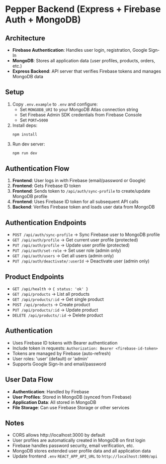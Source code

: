 # Pepper Backend (Express + Firebase Auth + MongoDB)

## Architecture
- **Firebase Authentication**: Handles user login, registration, Google Sign-In
- **MongoDB**: Stores all application data (user profiles, products, orders, etc.)
- **Express Backend**: API server that verifies Firebase tokens and manages MongoDB data

## Setup
1. Copy `.env.example` to `.env` and configure:
   - Set `MONGODB_URI` to your MongoDB Atlas connection string
   - Set Firebase Admin SDK credentials from Firebase Console
   - Set `PORT=5000`
2. Install deps:
   ```bash
   npm install
   ```
3. Run dev server:
   ```bash
   npm run dev
   ```

## Authentication Flow
1. **Frontend**: User logs in with Firebase (email/password or Google)
2. **Frontend**: Gets Firebase ID token
3. **Frontend**: Sends token to `/api/auth/sync-profile` to create/update MongoDB profile
4. **Frontend**: Uses Firebase ID token for all subsequent API calls
5. **Backend**: Verifies Firebase token and loads user data from MongoDB

## Authentication Endpoints
- `POST /api/auth/sync-profile` → Sync Firebase user to MongoDB profile
- `GET /api/auth/profile` → Get current user profile (protected)
- `PUT /api/auth/profile` → Update user profile (protected)
- `PUT /api/auth/set-role` → Set user role (admin only)
- `GET /api/auth/users` → Get all users (admin only)
- `PUT /api/auth/deactivate/:userId` → Deactivate user (admin only)

## Product Endpoints
- `GET /api/health` → `{ status: 'ok' }`
- `GET /api/products` → List all products
- `GET /api/products/:id` → Get single product
- `POST /api/products` → Create product
- `PUT /api/products/:id` → Update product
- `DELETE /api/products/:id` → Delete product

## Authentication
- Uses Firebase ID tokens with Bearer authentication
- Include token in requests: `Authorization: Bearer <firebase-id-token>`
- Tokens are managed by Firebase (auto-refresh)
- User roles: 'user' (default) or 'admin'
- Supports Google Sign-In and email/password

## User Data Flow
- **Authentication**: Handled by Firebase
- **User Profiles**: Stored in MongoDB (synced from Firebase)
- **Application Data**: All stored in MongoDB
- **File Storage**: Can use Firebase Storage or other services

## Notes
- CORS allows http://localhost:3000 by default
- User profiles are automatically created in MongoDB on first login
- Firebase handles password security, email verification, etc.
- MongoDB stores extended user profile data and all application data
- Update frontend `.env` `REACT_APP_API_URL` to `http://localhost:5000/api`